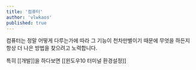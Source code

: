 ```yaml
---
title: '컴퓨터'
author: 'vlwkaos'
published: true
---
```


컴퓨터는 정말 어떻게 다루는가에 따라 그 기능이 천차만별이기 때문에 무엇을 하든지 항상 더 나은 방법을 찾으려고 노력합니다.

특히 [[개발]]을 하다보면 
[[윈도우10 터미널 환경설정]]